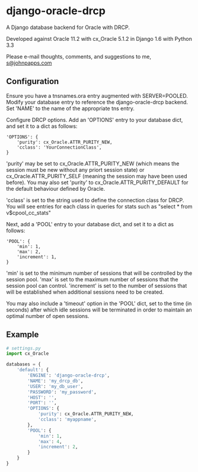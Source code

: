 django-oracle-drcp
==================
A Django database backend for Oracle with DRCP.

Developed against Oracle 11.2 with cx_Oracle 5.1.2 in Django 1.6 with Python 3.3

Please e-mail thoughts, comments, and suggestions to me, s@johnpapps.com

Configuration
-------------
Ensure you have a tnsnames.ora entry augmented with SERVER=POOLED.
Modify your database entry to reference the django-oracle-drcp backend.
Set 'NAME' to the name of the appropriate tns entry.

Configure DRCP options.
Add an 'OPTIONS' entry to your database dict, and set it to
a dict as follows:
```
'OPTIONS': {
    'purity': cx_Oracle.ATTR_PURITY_NEW,
    'cclass': 'YourConnectionClass',
}
```

'purity' may be set to cx_Oracle.ATTR_PURITY_NEW (which means the session must
be new without any priort session state) or cx_Oracle.ATTR_PURITY_SELF
(meaning the session may have been used before).
You may also set 'purity' to cx_Oracle.ATTR_PURITY_DEFAULT for the default
behaviour defined by Oracle.

'cclass' is set to the string used to define the connection class for DRCP.
You will see entries for each class in queries for stats such as
"select * from v$cpool_cc_stats"

Next, add a 'POOL' entry to your database dict, and set it to a dict as
follows:
```
'POOL': {
    'min': 1,
    'max': 2,
    'increment': 1,
}
```

'min' is set to the minimum number of sessions that will be controlled by the
session pool.
'max' is set to the maximum number of sessions that the session pool can
control.
'increment' is set to the number of sessions that will be established when
additional sessions need to be created.

You may also include a 'timeout' option in the 'POOL' dict, set to the time
(in seconds) after which idle sessions will be terminated in order to maintain
an optimal number of open sessions.

Example
-------

```python
# settings.py
import cx_Oracle

databases = {
    'default': {
        'ENGINE': 'django-oracle-drcp',
        'NAME': 'my_drcp_db',
        'USER': 'my_db_user',
        'PASSWORD': 'my_password',
        'HOST': '',
        'PORT': '',
        'OPTIONS': {
            'purity': cx_Oracle.ATTR_PURITY_NEW,
            'cclass': 'myappname',
        },
        'POOL': {
            'min': 1,
            'max': 4,
            'increment': 2,
        }
    }
}
```
